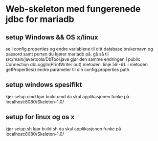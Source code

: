 # Web-skeleton med fungerenede jdbc for mariadb

## setup Windows && OS x/linux
se i config.properties og endre variablene til ditt database brukernavn og passord samt porten du kjører mariadb på.
gå så til src/main/java/tools/DbTool.java gjør den samme endringen i public Connection dbLoggIn(PrintWriter out) metoden.
linje 59 -61.
i metoden getProperties() endre parameter til din config.properties path.

## setup windows spesifikt
kjør setup.cmd
kjør build.cmd
da skal applikasjonen funke på localhost:8080/Skeleton-1.0/


## setup for linux og os x
kjør setup.sh
kjør build.sh
da skal applikasjonen funke på localhost:8080/Skeleton-1.0/
